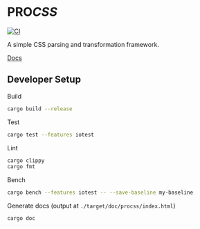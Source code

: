 # <b>PRO</b><i>CSS</i>

[![CI](https://github.com/ProspectiveCo/procss/actions/workflows/build_dev.yaml/badge.svg)](https://github.com/ProspectiveCo/procss/actions/workflows/build_dev.yaml)

A simple CSS parsing and transformation framework.

[Docs](https://crates.io/crates/procss)

## Developer Setup

Build

```bash
cargo build --release
```

Test

```bash
cargo test --features iotest
```

Lint

```bash
cargo clippy
cargo fmt
```

Bench

```bash
cargo bench --features iotest -- --save-baseline my-baseline
```

Generate docs (output at `./target/doc/procss/index.html`)

```bash
cargo doc
```
